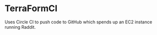 # TerraFormCI
Uses Circle CI to push code to GitHub which spends up an EC2 instance running Raddit.
